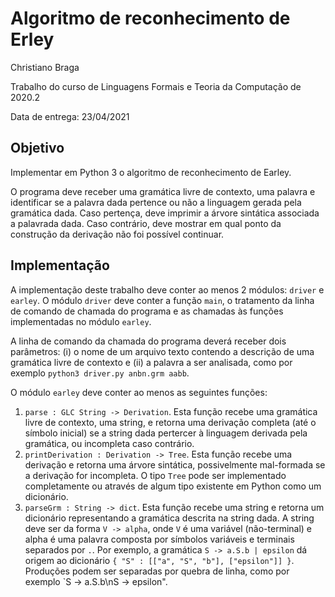 # Algoritmo de reconhecimento de Erley

Christiano Braga

Trabalho do curso de Linguagens Formais e Teoria da Computação de 2020.2

Data de entrega: 23/04/2021

## Objetivo

Implementar em Python 3 o algoritmo de reconhecimento de Earley.

O programa deve receber uma gramática livre de contexto, uma palavra e identificar se a palavra dada pertence ou não a linguagem gerada pela gramática dada. Caso pertença, deve imprimir a árvore sintática associada a palavrada dada. Caso contrário, deve mostrar em qual ponto da construção da derivação não foi possível continuar.

## Implementação

A implementação deste trabalho deve conter ao menos 2 módulos: `driver` e `earley`. O módulo `driver` deve conter a função `main`, o tratamento da linha de comando de chamada do programa e as chamadas às funções implementadas no módulo `earley`. 

A linha de comando da chamada do programa deverá receber dois parâmetros: (i) o nome de um arquivo texto contendo a descrição de uma gramática livre de contexto e (ii) a palavra a ser analisada, como por exemplo `python3 driver.py anbn.grm aabb`.

O módulo `earley` deve conter ao menos as seguintes funções:
1. `parse : GLC String -> Derivation`. Esta função recebe uma gramática livre de contexto, uma string, e retorna uma derivação completa (até o símbolo inicial) se a string dada pertercer à linguagem derivada pela gramática, ou incompleta caso contrário.
1. `printDerivation : Derivation -> Tree`. Esta função recebe uma derivação e retorna uma árvore sintática, possivelmente mal-formada se a derivação for incompleta. O tipo `Tree` pode ser implementado completamente ou através de algum tipo existente em Python como um dicionário.
1. `parseGrm : String -> dict`. Esta função recebe uma string e retorna um dicionário representando a gramática descrita na string dada. A string deve ser da forma `V -> alpha`, onde `V` é uma variável (não-terminal) e alpha é uma palavra composta por símbolos variáveis e terminais separados por `.`. Por exemplo, a gramática `S -> a.S.b | epsilon` dá origem ao dicionário `{ "S" : [["a", "S", "b"], ["epsilon"]] }`. Produções podem ser separadas por quebra de linha, como por exemplo `S -> a.S.b\nS -> epsilon".



